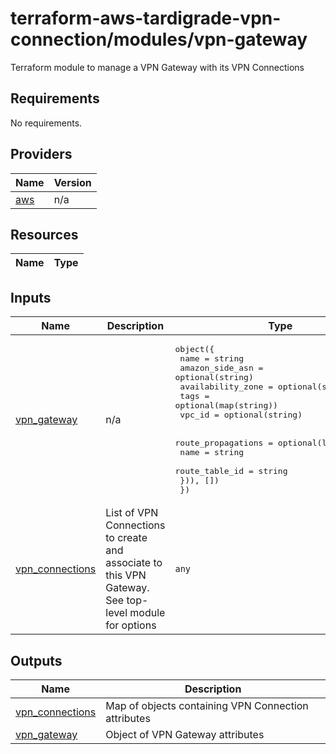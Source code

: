 # terraform-aws-tardigrade-vpn-connection/modules/vpn-gateway

Terraform module to manage a VPN Gateway with its VPN Connections

<!-- BEGIN TFDOCS -->
## Requirements

No requirements.

## Providers

| Name | Version |
|------|---------|
| <a name="provider_aws"></a> [aws](#provider\_aws) | n/a |

## Resources

| Name | Type |
|------|------|

## Inputs

| Name | Description | Type | Default | Required |
|------|-------------|------|---------|:--------:|
| <a name="input_vpn_gateway"></a> [vpn\_gateway](#input\_vpn\_gateway) | n/a | <pre>object({<br/>    name              = string<br/>    amazon_side_asn   = optional(string)<br/>    availability_zone = optional(string)<br/>    tags              = optional(map(string))<br/>    vpc_id            = optional(string)<br/><br/>    route_propagations = optional(list(object({<br/>      name           = string<br/>      route_table_id = string<br/>    })), [])<br/>  })</pre> | n/a | yes |
| <a name="input_vpn_connections"></a> [vpn\_connections](#input\_vpn\_connections) | List of VPN Connections to create and associate to this VPN Gateway. See top-level module for options | `any` | `[]` | no |

## Outputs

| Name | Description |
|------|-------------|
| <a name="output_vpn_connections"></a> [vpn\_connections](#output\_vpn\_connections) | Map of objects containing VPN Connection attributes |
| <a name="output_vpn_gateway"></a> [vpn\_gateway](#output\_vpn\_gateway) | Object of VPN Gateway attributes |

<!-- END TFDOCS -->
